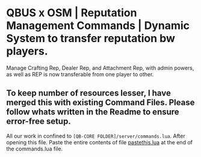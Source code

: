 # QBUS x OSM | Reputation Management Commands | Dynamic System to transfer reputation bw players.
Manage Crafting Rep, Dealer Rep, and Attachment Rep, with admin powers, as well as REP is now transferable from one player to other.

## To keep number of resources lesser, I have merged this with existing Command Files. Please follow whats written in the Readme to ensure error-free setup. 

All our work in confined to `[QB-CORE FOLDER]/server/commands.lua`. After opening this file. Paste the entire contents of file [pastethis.lua]() at the end of the commands.lua file. 
